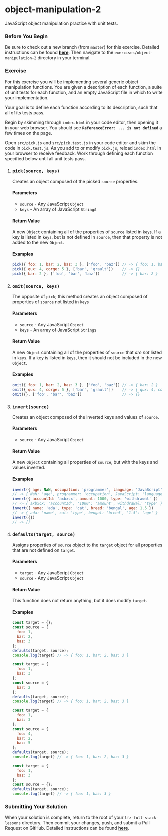 # object-manipulation-2

JavaScript object manipulation practice with unit tests.

### Before You Begin

Be sure to check out a new branch (from `master`) for this exercise. Detailed instructions can be found [**here**](../../guides/before-each-exercise.md). Then navigate to the `exercises/object-manipulation-2` directory in your terminal.

### Exercise


For this exercise you will be implementing several generic object manipulation functions. You are given a description of each function, a suite of unit tests for each function, and an empty JavaScript file in which to write your implementation.

Your goal is to define each function according to its description, such that all of its tests pass.

Begin by skimming through `index.html` in your code editor, then opening it in your web browser. You should see **`ReferenceError: ... is not defined`** a few times on the page.

Open `src/pick.js` and `src/pick.test.js` in your code editor and skim the code in `pick.test.js`. As you add to or modify `pick.js`, reload `index.html` in your browser to receive feedback. Work through defining each function specified below until all unit tests pass.

1. ### `pick(source, keys)`

    Creates an object composed of the picked `source` properties.

    #### Parameters

      - `source` - Any JavaScript `Object`
      - `keys` - An array of JavaScript `String`s

    #### Return Value

      A new `Object` containing all of the properties of `source` listed in `keys`. If a key is listed in `keys`, but is not defined in `source`, then that property is not added to the new `Object`.

    #### Examples

      ```js
      pick({ foo: 1, bar: 2, baz: 3 }, ['foo', 'baz']) // -> { foo: 1, baz: 3 }
      pick({ qux: 4, corge: 5 }, ['bar', 'grault'])    // -> {}
      pick({ bar: 2 }, ['foo', 'bar', 'baz'])          // -> { bar: 2 }
      ```

1. ### `omit(source, keys)`

    The opposite of `pick`; this method creates an object composed of properties of `source` not listed in `keys`

    #### Parameters

      - `source` - Any JavaScript `Object`
      - `keys` - An array of JavaScript `String`s

    #### Return Value

      A new `Object` containing all of the properties of `source` that _are not_ listed in `keys`. If a key is listed in `keys`, then it should not be included in the new `Object`.

    #### Examples

      ```js
      omit({ foo: 1, bar: 2, baz: 3 }, ['foo', 'baz']) // -> { bar: 2 }
      omit({ qux: 4, corge: 5 }, ['bar', 'grault'])    // -> { qux: 4, corge: 5 }
      omit({}, ['foo', 'bar', 'baz'])                  // -> {}
      ```

1. ### `invert(source)`

    Creates an object composed of the inverted keys and values of `source`.

    #### Parameters

      - `source` - Any JavaScript `Object`

    #### Return Value

      A new `Object` containing all properties of `source`, but with the keys and values inverted.

    #### Examples

      ```js
      invert({ age: NaN, occupation: 'programmer', language: 'JavaScript' })
      // -> { NaN: 'age', programmer: 'occupation', JavaScript: 'language' }
      invert({ accountId: 'axbxcx', amount: 1000, type: 'withdrawal' })
      // -> { axbxcx: 'accountId', '1000': 'amount', withdrawal: 'type' }
      invert({ name: 'ada', type: 'cat', breed: 'bengal', age: 1.5 })
      // -> { ada: 'name', cat: 'type', bengal: 'breed', '1.5': 'age' }
      invert({})
      // -> {}
      ```

1. ### `defaults(target, source)`

    Assigns properties of `source` object to the `target` object for all properties that are not defined on `target`.

    #### Parameters

      - `target` - Any JavaScript `Object`
      - `source` - Any JavaScript `Object`

    #### Return Value

      This function does not return anything, but it does modify `target`.

    #### Examples

    ```js
    const target = {};
    const source = {
      foo: 1,
      bar: 2,
      baz: 3
    };
    defaults(target, source);
    console.log(target) // -> { foo: 1, bar: 2, baz: 3 }

    const target = {
      foo: 1,
      baz: 3
    };
    const source = {
      bar: 2
    };
    defaults(target, source);
    console.log(target) // -> { foo: 1, bar: 2, baz: 3 }

    const target = {
      foo: 1,
      baz: 3
    };
    const source = {
      foo: 4,
      bar: 2,
      baz: 5
    };
    defaults(target, source);
    console.log(target) // -> { foo: 1, bar: 2, baz: 3 }

    const target = {
      foo: 1,
      baz: 3
    };
    const source = {};
    defaults(target, source);
    console.log(target) // -> { foo: 1, baz: 3 }
    ```



### Submitting Your Solution

When your solution is complete, return to the root of your `lfz-full-stack-lessons` directory. Then commit your changes, push, and submit a Pull Request on GitHub. Detailed instructions can be found [**here**](../../guides/after-each-exercise.md).
